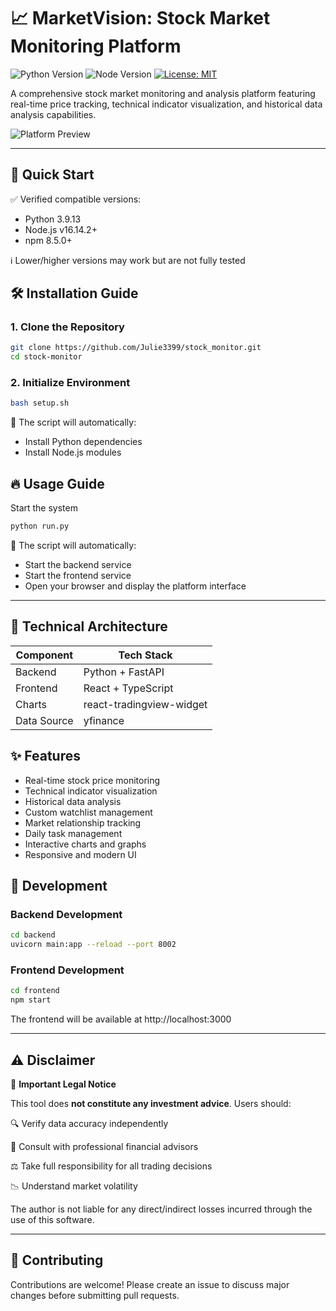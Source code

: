# 📈 MarketVision: Stock Market Monitoring Platform

![Python Version](https://img.shields.io/badge/Python-3.9%2B-blue)
![Node Version](https://img.shields.io/badge/Node.js-16%2B-green)
[![License: MIT](https://img.shields.io/badge/License-MIT-yellow.svg)](https://opensource.org/licenses/MIT)

A comprehensive stock market monitoring and analysis platform featuring real-time price tracking, technical indicator visualization, and historical data analysis capabilities.

![Platform Preview](https://github.com/user-attachments/assets/bcfeb363-f93a-4d39-8ba5-d7b4b5e111e2)

---
## 🚀 Quick Start

✅ Verified compatible versions:
- Python 3.9.13 
- Node.js v16.14.2+
- npm 8.5.0+

ℹ️ Lower/higher versions may work but are not fully tested

## 🛠 Installation Guide

### 1. Clone the Repository
```bash
git clone https://github.com/Julie3399/stock_monitor.git
cd stock-monitor
```

### 2. Initialize Environment
```bash
bash setup.sh
```
📌 The script will automatically:
- Install Python dependencies
- Install Node.js modules

## 🔥 Usage Guide
Start the system
```bash
python run.py
```
📌 The script will automatically:
- Start the backend service
- Start the frontend service
- Open your browser and display the platform interface
  
---
## 🧩 Technical Architecture

| Component | Tech Stack                    |
|-----------|------------------------------|
| Backend   | Python + FastAPI            | 
| Frontend  | React + TypeScript          | 
| Charts    | react-tradingview-widget    | 
| Data Source | yfinance                  | 

## ✨ Features

- Real-time stock price monitoring
- Technical indicator visualization
- Historical data analysis
- Custom watchlist management
- Market relationship tracking
- Daily task management
- Interactive charts and graphs
- Responsive and modern UI

## 🔧 Development

### Backend Development
```bash
cd backend
uvicorn main:app --reload --port 8002
```

### Frontend Development
```bash
cd frontend
npm start
```

The frontend will be available at http://localhost:3000

---
## ⚠️ Disclaimer

📌 **Important Legal Notice** 

This tool does **not constitute any investment advice**. Users should:

🔍 Verify data accuracy independently

💼 Consult with professional financial advisors

⚖️ Take full responsibility for all trading decisions

📉 Understand market volatility

The author is not liable for any direct/indirect losses incurred through the use of this software.

---
## 🤝 Contributing
Contributions are welcome! Please create an issue to discuss major changes before submitting pull requests.
